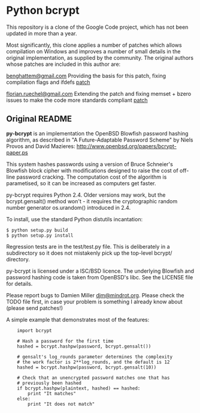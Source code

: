 Python bcrypt
============

This repository is a clone of the Google Code project, which has not been updated in more than a year.

Most significantly, this clone applies a number of patches which allows compilation on Windows
and improves a number of small details in the original implementation, as supplied by the community. The original authors whose patches are included in this author are:

benghattem@gmail.com
Providing the basis for this patch, fixing compilation flags and ifdefs [patch](http://code.google.com/p/py-bcrypt/issues/attachmentText?id=1&aid=10003000&name=py-bcrypt_11.patch&token=EFCIp9qVR4pi3SaJ7kDaVmy3OQc%3A1346047268712)

florian.ruechel@gmail.com 
Extending the patch and fixing memset + bzero issues to make the code more standards compliant [patch](http://code.google.com/p/py-bcrypt/issues/attachmentText?id=1&aid=10008000&name=py-bcrypt.patch&token=esLPoSRqwBo90FHQ2B_NOyZbtas%3A1346047268714)

Original README
------------

__py-bcrypt__ is an implementation the OpenBSD Blowfish password hashing
algorithm, as described in "A Future-Adaptable Password Scheme" by Niels
Provos and David Mazieres: http://www.openbsd.org/papers/bcrypt-paper.ps

This system hashes passwords using a version of Bruce Schneier's
Blowfish block cipher with modifications designed to raise the cost of
off-line password cracking. The computation cost of the algorithm is
parametised, so it can be increased as computers get faster.

py-bcrypt requires Python 2.4. Older versions may work, but the
bcrypt.gensalt() method won't - it requires the cryptographic random
number generator os.urandom() introduced in 2.4.

To install, use the standard Python distutils incantation:

	$ python setup.py build
	$ python setup.py install

Regression tests are in the test/test.py file. This is deliberately in
a subdirectory so it does not mistakenly pick up the top-level bcrypt/
directory.

py-bcrypt is licensed under a ISC/BSD licence. The underlying Blowfish
and password hashing code is taken from OpenBSD's libc. See the LICENSE
file for details.

Please report bugs to Damien Miller <djm@mindrot.org>. Please check the
TODO file first, in case your problem is something I already know about
(please send patches!)

A simple example that demonstrates most of the features:
```
	import bcrypt

	# Hash a password for the first time
	hashed = bcrypt.hashpw(password, bcrypt.gensalt())

	# gensalt's log_rounds parameter determines the complexity
	# the work factor is 2**log_rounds, and the default is 12
	hashed = bcrypt.hashpw(password, bcrypt.gensalt(10))

	# Check that an unencrypted password matches one that has
	# previously been hashed
	if bcrypt.hashpw(plaintext, hashed) == hashed:
		print "It matches"
	else:
		print "It does not match"
```

